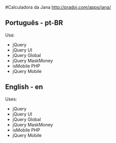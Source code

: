 #Calculadora da Jana
http://pradoj.com/apps/jana/

## Português - pt-BR
Usa:

* jQuery
* jQuery UI
* jQuery Global
* jQuery MaskMoney
* isMobile PHP
* jQuery Mobile

## English - en
Uses:

* jQuery
* jQuery UI
* jQuery Global
* jQuery MaskMoney
* isMobile PHP
* jQuery Mobile